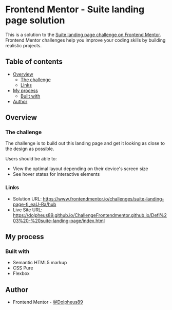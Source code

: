 # Frontend Mentor - Suite landing page solution

This is a solution to the [Suite landing page challenge on Frontend Mentor](https://www.frontendmentor.io/challenges/suite-landing-page-tj_eaU-Ra). Frontend Mentor challenges help you improve your coding skills by building realistic projects.

## Table of contents

- [Overview](#overview)
  - [The challenge](#the-challenge)
  - [Links](#links)
- [My process](#my-process)
  - [Built with](#built-with)
- [Author](#author)

## Overview

### The challenge

The challenge is to build out this landing page and get it looking as close to the design as possible.

Users should be able to:

- View the optimal layout depending on their device's screen size
- See hover states for interactive elements

### Links

- Solution URL: https://www.frontendmentor.io/challenges/suite-landing-page-tj_eaU-Ra/hub
- Live Site URL: https://dolpheus89.github.io/ChallengeFrontendmentor.github.io/Defi%203%20-%20suite-landing-page/index.html

## My process

### Built with

- Semantic HTML5 markup
- CSS Pure
- Flexbox

## Author

- Frontend Mentor - [@Dolpheus89](https://www.frontendmentor.io/profile/Dolpheus89)
